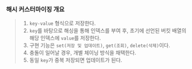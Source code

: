 ### 해시 커스터마이징 개요

>1. `key-value` 형식으로 저장한다.
>2. `key`를 바탕으로 해싱을 통해 인덱스를 부여 후, 초기에 선언된 버킷 배열의 해당 인덱스에 `value`를 저장한다.
>3. 구현 기능은 `set(저장 및 업데이트)`, `get(조회)`, `delete(삭제)`이다.
>4. 충돌이 일어날 경우, 개별 체이닝 방식을 채택한다.
>5. 동일 `key`가 중복 저장되면 업데이트가 된다.